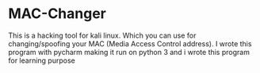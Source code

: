 # MAC-Changer
 This is a hacking tool for kali linux. Which you can use for changing/spoofing your MAC (Media Access Control address).
 I wrote this program with pycharm making it run on python 3 and i wrote this program for learning purpose
